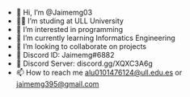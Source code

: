 - 👋 Hi, I’m @Jaimemg03
- 👨‍💻 I’m studing at ULL University
- 👀 I’m interested in programming
- 🌱 I’m currently learning Informatics Engineering
- 💞️ I’m looking to collaborate on projects
- 📱 Discord ID: Jaimemg#6882
- 📲 Discord Server: discord.gg/XQXC3A6g
- 📫 How to reach me alu0101476124@ull.edu.es or jaimemg395@gmail.com
